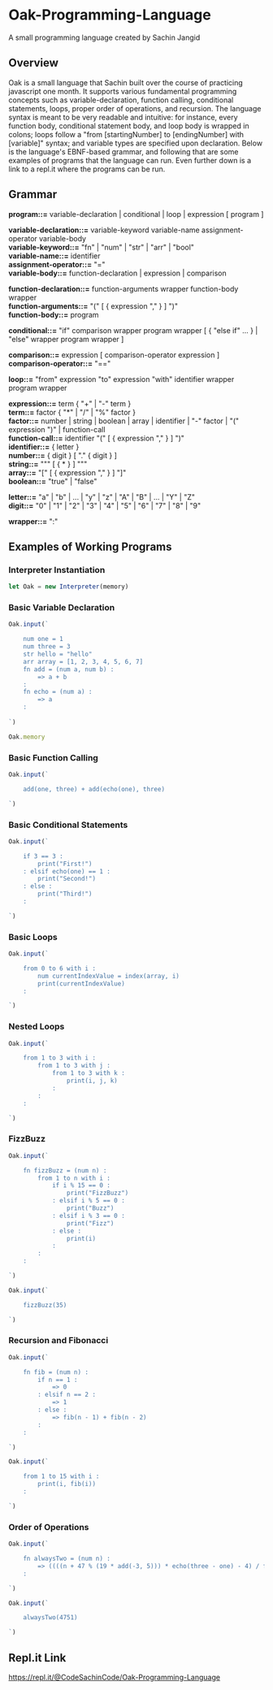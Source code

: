 # Oak-Programming-Language

A small programming language created by Sachin Jangid

## Overview

Oak is a small language that Sachin built over the course of practicing javascript one month.
It supports various fundamental programming concepts such as variable-declaration, 
function calling, conditional statements, loops, proper order of operations, and recursion. 
The language syntax is meant to be very readable and intuitive: for instance, every 
function body, conditional statement body, and loop body is wrapped in colons; loops 
follow a "from [startingNumber] to [endingNumber] with [variable]" syntax; and variable types are
specified upon declaration. Below is the language's EBNF-based grammar, and following that are some examples of programs that the language can run. Even further down is a link to a repl.it where the programs can be run.

## Grammar

**program::=** variable-declaration | conditional | loop | expression [ program ]

**variable-declaration::=** variable-keyword variable-name assignment-operator variable-body  
**variable-keyword::=** "fn" | "num" | "str" | "arr" | "bool"  
**variable-name::=** identifier  
**assignment-operator::=** "="  
**variable-body::=** function-declaration | expression | comparison

**function-declaration::=** function-arguments wrapper function-body wrapper  
**function-arguments::=** "(" [ { expression "," } ] ")"  
**function-body::=** program

**conditional::=** "if" comparison wrapper program wrapper [ { "else if" ... } | "else" wrapper program wrapper ]

**comparison::=** expression [ comparison-operator expression ]  
**comparison-operator::=** "=="

**loop::=** "from" expression "to" expression "with" identifier wrapper program wrapper

**expression::=** term { "+" | "-" term }  
**term::=** factor { "\*" | "/" | "%" factor }  
**factor::=** number | string | boolean | array | identifier | "-" factor | "(" expression ")" | function-call  
**function-call::=** identifier "(" [ { expression "," } ] ")"  
**identifier::=** { letter }  
**number::=** { digit } [ "." { digit } ]  
**string::=** """ [ { * } ] """  
**array::=** "[" [ { expression "," } ] "]"  
**boolean::=** "true" | "false"

**letter::=** "a" | "b" | ... | "y" | "z" | "A" | "B" | ... | "Y" | "Z"  
**digit::=** "0" | "1" | "2" | "3" | "4" | "5" | "6" | "7" | "8" | "9"

**wrapper::=** ":"

## Examples of Working Programs

### Interpreter Instantiation

```javascript
let Oak = new Interpreter(memory)
```

### Basic Variable Declaration

```javascript
Oak.input(`

	num one = 1
	num three = 3
	str hello = "hello"
	arr array = [1, 2, 3, 4, 5, 6, 7]
	fn add = (num a, num b) :
		=> a + b
	:
	fn echo = (num a) :
		=> a
	:
	
`)

Oak.memory
```

### Basic Function Calling

```javascript
Oak.input(`

	add(one, three) + add(echo(one), three)

`)
```

### Basic Conditional Statements

```javascript
Oak.input(`

	if 3 == 3 :
		print("First!")
	: elsif echo(one) == 1 :
		print("Second!")
	: else :
		print("Third!")
	:

`)
```

### Basic Loops

```javascript
Oak.input(`

	from 0 to 6 with i :
		num currentIndexValue = index(array, i)
		print(currentIndexValue)
	:

`)
```

### Nested Loops

```javascript
Oak.input(`

	from 1 to 3 with i :
		from 1 to 3 with j :
			from 1 to 3 with k :
				print(i, j, k)
			:
		:
	:

`)
```

### FizzBuzz

```javascript
Oak.input(`

	fn fizzBuzz = (num n) :
		from 1 to n with i :
			if i % 15 == 0 :
				print("FizzBuzz")
			: elsif i % 5 == 0 :
				print("Buzz")
			: elsif i % 3 == 0 :
				print("Fizz")
			: else :
				print(i)
			:
		:
	:

`)

Oak.input(`

	fizzBuzz(35)

`)
```

### Recursion and Fibonacci

```javascript
Oak.input(`

	fn fib = (num n) :
		if n == 1 :
			=> 0
		: elsif n == 2 :
			=> 1
		: else :
			=> fib(n - 1) + fib(n - 2)
		:
	:

`)

Oak.input(`

	from 1 to 15 with i :
		print(i, fib(i))
	:

`)
```

### Order of Operations

```javascript
Oak.input(`

	fn alwaysTwo = (num n) :
		=> ((((n + 47 % (19 * add(-3, 5))) * echo(three - one) - 4) / fib(4) - n + fib(echo(10)) - 29) * 3 - 9) / 3 - (((n + 109 % 10) * 2 - 4) / 2 - n)
	:

`)

Oak.input(`

	alwaysTwo(4751)

`)
```

## Repl.it Link

https://repl.it/@CodeSachinCode/Oak-Programming-Language
